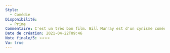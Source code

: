 ```yaml
---
Style:
  - Comédie
Disponibilité:
  - Prime
Commentaire: C'est un très bon film. Bill Murray est d'un cynisme comédique contagieux. Le scénario est créatif, nourri par un concept de base que le réalisateur n'a pas hésité à pousser à bout en termes de possibilités. Meilleur que ses knock-off ("happy birthdead").
Date de création: 2021-04-22T09:46
Note finale/5: ⭐⭐⭐⭐
Vu: true
---
```

